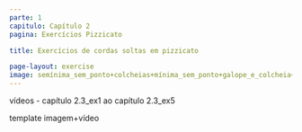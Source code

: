 ```yaml
---
parte: 1
capitulo: Capítulo 2
pagina: Exercícios Pizzicato

title: Exercícios de cordas soltas em pizzicato

page-layout: exercise
image: semínima_sem_ponto+colcheias+mínima_sem_ponto+galope_e_colcheia+1pulsacao+2pulsaçoes
---
```


vídeos - capítulo 2.3_ex1 ao capítulo 2.3_ex5

template  imagem+vídeo

